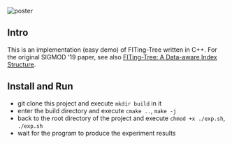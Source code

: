 ![poster](https://github.com/JiananYuan/FITing-Tree/assets/53621620/63940e14-fdcc-4414-828a-284d121df0b7)

## Intro
This is an implementation (easy demo) of FITing-Tree written in C++. For the original SIGMOD '19 paper, see also [FITing-Tree: A Data-aware Index Structure](https://dl.acm.org/doi/10.1145/3299869.3319860).

## Install and Run
- git clone this project and execute `mkdir build` in it
- enter the build directory and execute `cmake ..`, `make -j`
- back to the root directory of the project and execute `chmod +x ./exp.sh`, `./exp.sh`
- wait for the program to produce the experiment results
